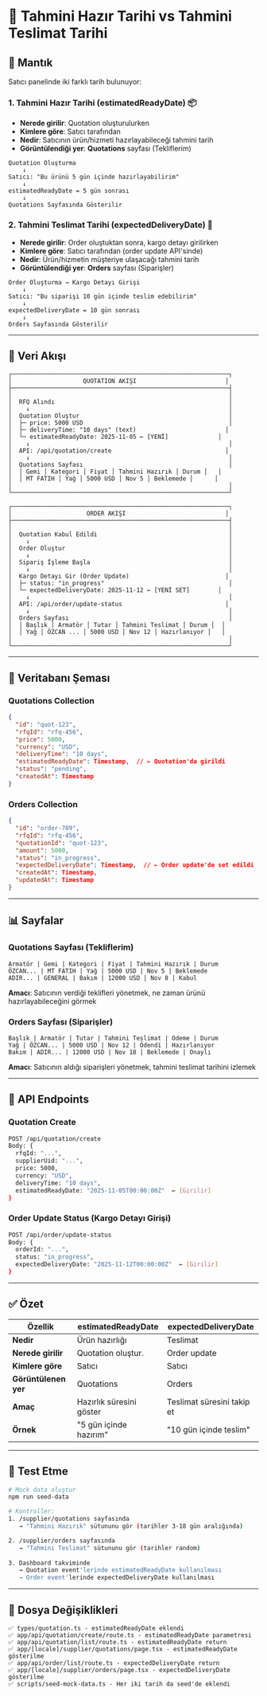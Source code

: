 # 📅 Tahmini Hazır Tarihi vs Tahmini Teslimat Tarihi

## 🎯 Mantık

Satıcı panelinde iki farklı tarih bulunuyor:

### 1. **Tahmini Hazır Tarihi (estimatedReadyDate)** 📦
- **Nerede girilir**: Quotation oluşturulurken
- **Kimlere göre**: Satıcı tarafından
- **Nedir**: Satıcının ürün/hizmeti hazırlayabileceği tahmini tarih
- **Görüntülendiği yer**: **Quotations** sayfası (Tekliflerim)

```
Quotation Oluşturma
    ↓
Satıcı: "Bu ürünü 5 gün içinde hazırlayabilirim"
    ↓
estimatedReadyDate = 5 gün sonrası
    ↓
Quotations Sayfasında Gösterilir
```

### 2. **Tahmini Teslimat Tarihi (expectedDeliveryDate)** 🚚
- **Nerede girilir**: Order oluştuktan sonra, kargo detayı girilirken
- **Kimlere göre**: Satıcı tarafından (order update API'sinde)
- **Nedir**: Ürün/hizmetin müşteriye ulaşacağı tahmini tarih
- **Görüntülendiği yer**: **Orders** sayfası (Siparişler)

```
Order Oluşturma → Kargo Detayı Girişi
    ↓
Satıcı: "Bu siparişi 10 gün içinde teslim edebilirim"
    ↓
expectedDeliveryDate = 10 gün sonrası
    ↓
Orders Sayfasında Gösterilir
```

---

## 🔄 Veri Akışı

```
┌─────────────────────────────────────────────────────────────┐
│                    QUOTATION AKIŞI                         │
├─────────────────────────────────────────────────────────────┤
│                                                             │
│  RFQ Alındı                                                 │
│    ↓                                                        │
│  Quotation Oluştur                                          │
│  ├─ price: 5000 USD                                         │
│  ├─ deliveryTime: "10 days" (text)                         │
│  └─ estimatedReadyDate: 2025-11-05 ← [YENİ]              │
│    ↓                                                        │
│  API: /api/quotation/create                                │
│    ↓                                                        │
│  Quotations Sayfası                                         │
│  │ Gemi │ Kategori │ Fiyat │ Tahmini Hazırık │ Durum │   │
│  │ MT FATIH │ Yağ │ 5000 USD │ Nov 5 │ Beklemede │      │
│                                                             │
└─────────────────────────────────────────────────────────────┘

┌─────────────────────────────────────────────────────────────┐
│                     ORDER AKIŞI                            │
├─────────────────────────────────────────────────────────────┤
│                                                             │
│  Quotation Kabul Edildi                                     │
│    ↓                                                        │
│  Order Oluştur                                              │
│    ↓                                                        │
│  Sipariş İşleme Başla                                       │
│    ↓                                                        │
│  Kargo Detayı Gir (Order Update)                           │
│  ├─ status: "in_progress"                                   │
│  └─ expectedDeliveryDate: 2025-11-12 ← [YENİ SET]        │
│    ↓                                                        │
│  API: /api/order/update-status                             │
│    ↓                                                        │
│  Orders Sayfası                                             │
│  │ Başlık │ Armatör │ Tutar │ Tahmini Teslimat │ Durum │  │
│  │ Yağ │ ÖZCAN ... │ 5000 USD │ Nov 12 │ Hazırlanıyor │   │
│                                                             │
└─────────────────────────────────────────────────────────────┘
```

---

## 💾 Veritabanı Şeması

### Quotations Collection
```json
{
  "id": "quot-123",
  "rfqId": "rfq-456",
  "price": 5000,
  "currency": "USD",
  "deliveryTime": "10 days",
  "estimatedReadyDate": Timestamp,  // ← Quotation'da girildi
  "status": "pending",
  "createdAt": Timestamp
}
```

### Orders Collection
```json
{
  "id": "order-789",
  "rfqId": "rfq-456",
  "quotationId": "quot-123",
  "amount": 5000,
  "status": "in_progress",
  "expectedDeliveryDate": Timestamp,  // ← Order update'de set edildi
  "createdAt": Timestamp,
  "updatedAt": Timestamp
}
```

---

## 📊 Sayfalar

### Quotations Sayfası (Tekliflerim)
```
Armatör | Gemi | Kategori | Fiyat | Tahmini Hazırık | Durum
ÖZCAN... | MT FATIH | Yağ | 5000 USD | Nov 5 | Beklemede
ADIR... | GENERAL | Bakım | 12000 USD | Nov 8 | Kabul
```

**Amacı**: Satıcının verdiği teklifleri yönetmek, ne zaman ürünü hazırlayabileceğini görmek

### Orders Sayfası (Siparişler)
```
Başlık | Armatör | Tutar | Tahmini Teslimat | Ödeme | Durum
Yağ | ÖZCAN... | 5000 USD | Nov 12 | Ödendi | Hazırlanıyor
Bakım | ADIR... | 12000 USD | Nov 18 | Beklemede | Onaylı
```

**Amacı**: Satıcının aldığı siparişleri yönetmek, tahmini teslimat tarihini izlemek

---

## 🔧 API Endpoints

### Quotation Create
```bash
POST /api/quotation/create
Body: {
  rfqId: "...",
  supplierUid: "...",
  price: 5000,
  currency: "USD",
  deliveryTime: "10 days",
  estimatedReadyDate: "2025-11-05T00:00:00Z"  ← [Girilir]
}
```

### Order Update Status (Kargo Detayı Girişi)
```bash
POST /api/order/update-status
Body: {
  orderId: "...",
  status: "in_progress",
  expectedDeliveryDate: "2025-11-12T00:00:00Z"  ← [Girilir]
}
```

---

## ✅ Özet

| Özellik | estimatedReadyDate | expectedDeliveryDate |
|---------|------------------|---------------------|
| **Nedir** | Ürün hazırlığı | Teslimat |
| **Nerede girilir** | Quotation oluştur. | Order update |
| **Kimlere göre** | Satıcı | Satıcı |
| **Görüntülenen yer** | Quotations | Orders |
| **Amaç** | Hazırlık süresini göster | Teslimat süresini takip et |
| **Örnek** | "5 gün içinde hazırım" | "10 gün içinde teslim" |

---

## 🧪 Test Etme

```bash
# Mock data oluştur
npm run seed-data

# Kontroller:
1. /supplier/quotations sayfasında
   → "Tahmini Hazırık" sütununu gör (tarihler 3-18 gün aralığında)

2. /supplier/orders sayfasında
   → "Tahmini Teslimat" sütununu gör (tarihler random)
   
3. Dashboard takviminde
   → Quotation event'lerinde estimatedReadyDate kullanılması
   → Order event'lerinde expectedDeliveryDate kullanılması
```

---

## 📝 Dosya Değişiklikleri

```
✅ types/quotation.ts - estimatedReadyDate eklendi
✅ app/api/quotation/create/route.ts - estimatedReadyDate parametresi
✅ app/api/quotation/list/route.ts - estimatedReadyDate return
✅ app/[locale]/supplier/quotations/page.tsx - estimatedReadyDate gösterilme
✅ app/api/order/list/route.ts - expectedDeliveryDate return
✅ app/[locale]/supplier/orders/page.tsx - expectedDeliveryDate gösterilme
✅ scripts/seed-mock-data.ts - Her iki tarih da seed'de eklendi
```
